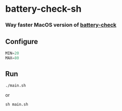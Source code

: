 # battery-check-sh
### Way faster MacOS version of <a href="https://github.com/evolade/battery-check/">battery-check</a>

## Configure
```python
MIN=20
MAX=80
```

## Run
```
./main.sh
```
or
```
sh main.sh
```
